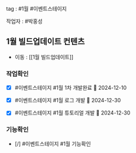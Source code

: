 
tag : #1월 #이벤트스테이지  

작업자 :  #박홍성 

## 1월 빌드업데이트 컨텐츠
- 이동 : [[1월 빌드업데이트]]


### 작업확인
- [x] #이벤트스테이지  #1월  1차 개발완료 📅 2024-12-10
- [x] #이벤트스테이지  #1월  로그 개발 📅 2024-12-30
- [x] #이벤트스테이지  #1월  튜토리얼 개발 📅 2024-12-30








### 기능확인
- [/] #이벤트스테이지  #1월  기능확인
